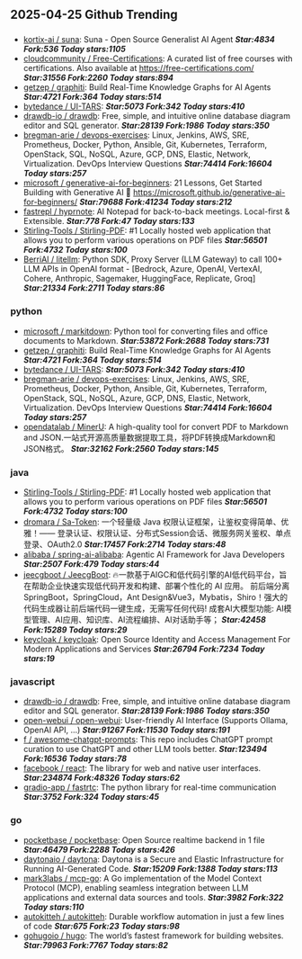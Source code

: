 ## 2025-04-25 Github Trending

### 
* [kortix-ai / suna](https://github.com/kortix-ai/suna): Suna - Open Source Generalist AI Agent ***Star:4834 Fork:536 Today stars:1105***
* [cloudcommunity / Free-Certifications](https://github.com/cloudcommunity/Free-Certifications): A curated list of free courses with certifications. Also available at https://free-certifications.com/ ***Star:31556 Fork:2260 Today stars:894***
* [getzep / graphiti](https://github.com/getzep/graphiti): Build Real-Time Knowledge Graphs for AI Agents ***Star:4721 Fork:364 Today stars:514***
* [bytedance / UI-TARS](https://github.com/bytedance/UI-TARS):  ***Star:5073 Fork:342 Today stars:410***
* [drawdb-io / drawdb](https://github.com/drawdb-io/drawdb): Free, simple, and intuitive online database diagram editor and SQL generator. ***Star:28139 Fork:1986 Today stars:350***
* [bregman-arie / devops-exercises](https://github.com/bregman-arie/devops-exercises): Linux, Jenkins, AWS, SRE, Prometheus, Docker, Python, Ansible, Git, Kubernetes, Terraform, OpenStack, SQL, NoSQL, Azure, GCP, DNS, Elastic, Network, Virtualization. DevOps Interview Questions ***Star:74414 Fork:16604 Today stars:257***
* [microsoft / generative-ai-for-beginners](https://github.com/microsoft/generative-ai-for-beginners): 21 Lessons, Get Started Building with Generative AI 🔗 https://microsoft.github.io/generative-ai-for-beginners/ ***Star:79688 Fork:41234 Today stars:212***
* [fastrepl / hyprnote](https://github.com/fastrepl/hyprnote): AI Notepad for back-to-back meetings. Local-first & Extensible. ***Star:778 Fork:47 Today stars:133***
* [Stirling-Tools / Stirling-PDF](https://github.com/Stirling-Tools/Stirling-PDF): #1 Locally hosted web application that allows you to perform various operations on PDF files ***Star:56501 Fork:4732 Today stars:100***
* [BerriAI / litellm](https://github.com/BerriAI/litellm): Python SDK, Proxy Server (LLM Gateway) to call 100+ LLM APIs in OpenAI format - [Bedrock, Azure, OpenAI, VertexAI, Cohere, Anthropic, Sagemaker, HuggingFace, Replicate, Groq] ***Star:21334 Fork:2711 Today stars:86***

### python
* [microsoft / markitdown](https://github.com/microsoft/markitdown): Python tool for converting files and office documents to Markdown. ***Star:53872 Fork:2688 Today stars:731***
* [getzep / graphiti](https://github.com/getzep/graphiti): Build Real-Time Knowledge Graphs for AI Agents ***Star:4721 Fork:364 Today stars:514***
* [bytedance / UI-TARS](https://github.com/bytedance/UI-TARS):  ***Star:5073 Fork:342 Today stars:410***
* [bregman-arie / devops-exercises](https://github.com/bregman-arie/devops-exercises): Linux, Jenkins, AWS, SRE, Prometheus, Docker, Python, Ansible, Git, Kubernetes, Terraform, OpenStack, SQL, NoSQL, Azure, GCP, DNS, Elastic, Network, Virtualization. DevOps Interview Questions ***Star:74414 Fork:16604 Today stars:257***
* [opendatalab / MinerU](https://github.com/opendatalab/MinerU): A high-quality tool for convert PDF to Markdown and JSON.一站式开源高质量数据提取工具，将PDF转换成Markdown和JSON格式。 ***Star:32162 Fork:2560 Today stars:145***

### java
* [Stirling-Tools / Stirling-PDF](https://github.com/Stirling-Tools/Stirling-PDF): #1 Locally hosted web application that allows you to perform various operations on PDF files ***Star:56501 Fork:4732 Today stars:100***
* [dromara / Sa-Token](https://github.com/dromara/Sa-Token): 一个轻量级 Java 权限认证框架，让鉴权变得简单、优雅！—— 登录认证、权限认证、分布式Session会话、微服务网关鉴权、单点登录、OAuth2.0 ***Star:17457 Fork:2714 Today stars:48***
* [alibaba / spring-ai-alibaba](https://github.com/alibaba/spring-ai-alibaba): Agentic AI Framework for Java Developers ***Star:2507 Fork:479 Today stars:44***
* [jeecgboot / JeecgBoot](https://github.com/jeecgboot/JeecgBoot): 🔥一款基于AIGC和低代码引擎的AI低代码平台，旨在帮助企业快速实现低代码开发和构建、部署个性化的 AI 应用。 前后端分离 SpringBoot，SpringCloud，Ant Design&Vue3，Mybatis，Shiro！强大的代码生成器让前后端代码一键生成，无需写任何代码! 成套AI大模型功能: AI模型管理、AI应用、知识库、AI流程编排、AI对话助手等； ***Star:42458 Fork:15289 Today stars:29***
* [keycloak / keycloak](https://github.com/keycloak/keycloak): Open Source Identity and Access Management For Modern Applications and Services ***Star:26794 Fork:7234 Today stars:19***

### javascript
* [drawdb-io / drawdb](https://github.com/drawdb-io/drawdb): Free, simple, and intuitive online database diagram editor and SQL generator. ***Star:28139 Fork:1986 Today stars:350***
* [open-webui / open-webui](https://github.com/open-webui/open-webui): User-friendly AI Interface (Supports Ollama, OpenAI API, ...) ***Star:91267 Fork:11530 Today stars:191***
* [f / awesome-chatgpt-prompts](https://github.com/f/awesome-chatgpt-prompts): This repo includes ChatGPT prompt curation to use ChatGPT and other LLM tools better. ***Star:123494 Fork:16536 Today stars:78***
* [facebook / react](https://github.com/facebook/react): The library for web and native user interfaces. ***Star:234874 Fork:48326 Today stars:62***
* [gradio-app / fastrtc](https://github.com/gradio-app/fastrtc): The python library for real-time communication ***Star:3752 Fork:324 Today stars:45***

### go
* [pocketbase / pocketbase](https://github.com/pocketbase/pocketbase): Open Source realtime backend in 1 file ***Star:46479 Fork:2288 Today stars:426***
* [daytonaio / daytona](https://github.com/daytonaio/daytona): Daytona is a Secure and Elastic Infrastructure for Running AI-Generated Code. ***Star:15209 Fork:1388 Today stars:113***
* [mark3labs / mcp-go](https://github.com/mark3labs/mcp-go): A Go implementation of the Model Context Protocol (MCP), enabling seamless integration between LLM applications and external data sources and tools. ***Star:3982 Fork:322 Today stars:110***
* [autokitteh / autokitteh](https://github.com/autokitteh/autokitteh): Durable workflow automation in just a few lines of code ***Star:675 Fork:23 Today stars:98***
* [gohugoio / hugo](https://github.com/gohugoio/hugo): The world’s fastest framework for building websites. ***Star:79963 Fork:7767 Today stars:82***
